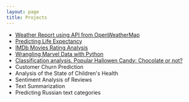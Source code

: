 ```yaml
---
layout: page
title: Projects
---
```


- [Weather Report using API from OpenWeatherMap](https://github.com/natacasey/Weather_Report_with_OpenWeatherMap)
- [Predicting Life Expectancy](https://github.com/natacasey/Life_Expectancy_Prediction_Project_with_R)
- [IMDb Movies Rating Analysis](https://github.com/natacasey/IMDb_Movie_Rating_Analysis)
- [Wrangling Marvel Data with Python](https://github.com/natacasey/Wrangling_Marvel_Data_with_Python)
- [Classification analysis. Popular Hallowen Candy: Chocolate or not?](https://github.com/natacasey/Data_Mining_Case_Study)
- Customer Churn Prediction
- Analysis of the State of Children's Health
- Sentiment Analysis of Reviews
- Text Summarization
- Predicting Russian text categories
